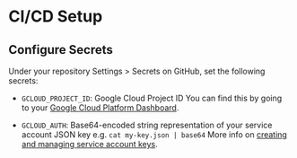 # CI/CD Setup

## Configure Secrets

Under your repository Settings > Secrets on GitHub, set the following secrets:

- `GCLOUD_PROJECT_ID`: Google Cloud Project ID
  You can find this by going to your [Google Cloud Platform Dashboard](https://console.cloud.google.com/home/dashboard).

- `GCLOUD_AUTH`: Base64-encoded string representation of your service account JSON key
  e.g. `cat my-key.json | base64`
  More info on [creating and managing service account keys](https://cloud.google.com/iam/docs/creating-managing-service-account-keys).
